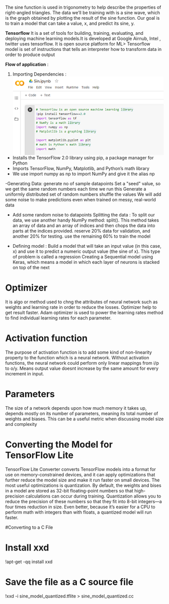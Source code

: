 The sine function is used in trigonometry to help describe the properties of right-angled triangles. The data we’ll be training with is a sine 
wave, which is the graph obtained by plotting the result of the sine function. Our goal is to train a model that can take a value, x, and predict its sine, y. 

**Tensorflow**
It is a set of tools for building, training, evaluating, and deploying machine learning models.It is developed at Google Airnub, Intel , twitter uses tensorflow. It is open source platform for ML>
Tensorflow model is set of instructions that tells an interpreter how to transform data in order to produce output

**Flow of application** :
1. Importing Dependencies : 
<img src="dependencies.png"
     alt="Importind Dependencies"
     style="float: left; margin-right: 10px;" />

- Installs the TensorFlow 2.0 library using pip, a package manager for Python
- Imports TensorFlow, NumPy, Matplotlib, and Python’s math library
- We use import numpy as np to import NumPy and give it the alias np


-Generating Data:  generate no of  sample datapoints
					Set a "seed" value, so we get the same random numbers each time we run this
					Generate a uniformly distributed set of random numbers 
					shuffle the values
					We will add some noise to make predictions even when trained on messy, real-world data
- Add some random noise to datapoints
Splitting the data : To split our data, we use another handy NumPy method: split(). This method takes an array of data and an array of indices and then chops the data into parts at the indices provided.
 					reserve 20% data for validation, and another 20% for testing.
					use the remaining 60% to train the model
					
- Defining model : Build a model that will take an input value (in this case, x) and use it to predict a numeric output value (the sine of x). This type of problem is called a
regression
Creating  a Sequential model using Keras, which means a model in which each layer of neurons is stacked on top of the next

# Optimizer
It is algo or method used to chng the attributes of neural network such as weights and learning rate in order to reduce the losses. Optimizer help to get result faster.
Adam optimizer is used to power the learning rates method to find individual learning rates for each parameter.

# Activation function
The purpose of activation function is to add some kind of non-linearity property to the function which is a neural network. Without activation functions, the neural network could perform only linear mappings from i/p to o/y.
Means output value doesnt increase by the same amount for every increment in input.

# Parameters
The size of a network depends upon how much memory it takes up, depends mostly on its number of parameters, meaning its total number of weights and biases. This
can be a useful metric when discussing model size and complexity

# Converting the Model for TensorFlow Lite
TensorFlow Lite Converter converts TensorFlow models into a format for use on memory-constrained devices, and it can apply optimizations that further reduce
the model size and make it run faster on small devices.
The most useful optimizations is quantization. By default, the weights and bises in a model are stored as 32-bit floating-point numbers so that high-precision calculations can occur during training. Quantization allows you to reduce the precision of these numbers so that they fit into 8-bit integers—a four times reduction in size.
Even better, because it’s easier for a CPU to perform math with integers than with floats, a quantized model will run faster.

#Converting to a C File
# Install xxd 
!apt-get -qq install xxd
# Save the file as a C source file
!xxd -i sine_model_quantized.tflite > sine_model_quantized.cc

